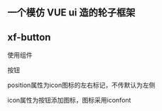 ##   一个模仿 VUE ui 造的轮子框架

## xf-button

使用组件 

<xf-button position='right' icon='icon-shezhi'>按钮</xf-button>

position属性为icon图标的左右标记，不传默认为左侧

icon属性为按钮添加图标，图标采用iconfont